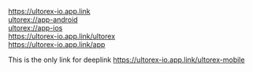 https://ultorex-io.app.link <br />
[ultorex://app-android](ultorex://app-android) <br />
[ultorex://app-ios](ultorex://app-ios) <br />
https://ultorex-io.app.link/ultorex  <br />
https://ultorex-io.app.link/app
 
This is the only link for deeplink
https://ultorex-io.app.link/ultorex-mobile

